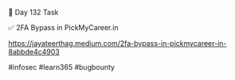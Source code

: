 🎯 Day 132 Task


✅ 2FA Bypass in PickMyCareer.in


https://jayateerthag.medium.com/2fa-bypass-in-pickmycareer-in-8abbde4c4903

#infosec #learn365 #bugbounty
